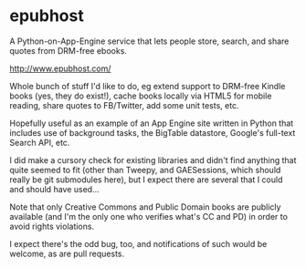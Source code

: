 epubhost
========

A Python-on-App-Engine service that lets people store, search, and share quotes from DRM-free ebooks.

http://www.epubhost.com/

Whole bunch of stuff I'd like to do, eg extend support to DRM-free Kindle books (yes, they do exist!),
cache books locally via HTML5 for mobile reading, share quotes to FB/Twitter, add some unit tests, etc.

Hopefully useful as an example of an App Engine site written in Python that includes use of background tasks,
the BigTable datastore, Google's full-text Search API, etc.

I did make a cursory check for existing libraries and didn't find anything that quite seemed to fit
(other than Tweepy, and GAESessions, which should really be git submodules here),
but I expect there are several that I could and should have used...

Note that only Creative Commons and Public Domain books are publicly available
(and I'm the only one who verifies what's CC and PD) in order to avoid rights violations.

I expect there's the odd bug, too, and notifications of such would be welcome, as are pull requests.
